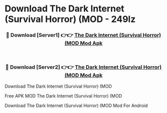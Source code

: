 # Download The Dark Internet (Survival Horror) (MOD - 249lz



<div align="center">
<h3>🔴 Download [Server1] 👉👉 <a href="https://momento.my/?title=The_Dark_Internet_(Survival_Horror)_(MOD">The Dark Internet (Survival Horror) (MOD Mod Apk</a></h3><br>

<h3>🔴 Download [Server2] 👉👉 <a href="https://momento.my/?title=The_Dark_Internet_(Survival_Horror)_(MOD">The Dark Internet (Survival Horror) (MOD Mod Apk</a></h3>
</div>



Download The Dark Internet (Survival Horror) (MOD 

Free APK MOD The Dark Internet (Survival Horror) (MOD 

Download The Dark Internet (Survival Horror) (MOD Mod For Android
